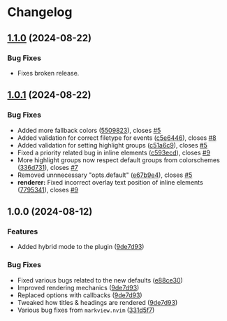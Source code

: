 # Changelog

## [1.1.0](https://github.com/OXY2DEV/helpview.nvim/compare/v1.0.1...v1.1.0) (2024-08-22)


### Bug Fixes

* Fixes broken release.

## [1.0.1](https://github.com/OXY2DEV/helpview.nvim/compare/v1.0.0...v1.0.1) (2024-08-22)


### Bug Fixes

* Added more fallback colors ([5509823](https://github.com/OXY2DEV/helpview.nvim/commit/55098234e989585d97d5c75d986358e58a4f72a7)), closes [#5](https://github.com/OXY2DEV/helpview.nvim/issues/5)
* Added validation for correct filetype for events ([c5e6446](https://github.com/OXY2DEV/helpview.nvim/commit/c5e6446135a2ef9790f543d21a2b4aff68b6a020)), closes [#8](https://github.com/OXY2DEV/helpview.nvim/issues/8)
* Added validation for setting highlight groups ([c51a6c9](https://github.com/OXY2DEV/helpview.nvim/commit/c51a6c9c861ce7b3f66138bff076af359e97e25e)), closes [#5](https://github.com/OXY2DEV/helpview.nvim/issues/5)
* Fixed a priority related bug in inline elements ([c593ecd](https://github.com/OXY2DEV/helpview.nvim/commit/c593ecd87f02be5e2414155e4c95e123d75333de)), closes [#9](https://github.com/OXY2DEV/helpview.nvim/issues/9)
* More highlight groups now respect default groups from colorschemes ([336d731](https://github.com/OXY2DEV/helpview.nvim/commit/336d7318add97f0f421dba3b1741055ec8d345ac)), closes [#7](https://github.com/OXY2DEV/helpview.nvim/issues/7)
* Removed unnnecessary "opts.default" ([e67b9e4](https://github.com/OXY2DEV/helpview.nvim/commit/e67b9e4930a6db069eea7b0f9af8366539df5c94)), closes [#5](https://github.com/OXY2DEV/helpview.nvim/issues/5)
* **renderer:** Fixed incorrect overlay text position of inline elements ([7795341](https://github.com/OXY2DEV/helpview.nvim/commit/77953412d13dc7d38a32042c66398a681100b3a1)), closes [#9](https://github.com/OXY2DEV/helpview.nvim/issues/9)

## 1.0.0 (2024-08-12)


### Features

* Added hybrid mode to the plugin ([9de7d93](https://github.com/OXY2DEV/helpview.nvim/commit/9de7d9370d32150ba6a77550c1a6c5c8cbee421b))


### Bug Fixes

* Fixed various bugs related to the new defaults ([e88ce30](https://github.com/OXY2DEV/helpview.nvim/commit/e88ce3061ad42725576da640922a2c84aef4a7ec))
* Improved rendering mechanics ([9de7d93](https://github.com/OXY2DEV/helpview.nvim/commit/9de7d9370d32150ba6a77550c1a6c5c8cbee421b))
* Replaced options with callbacks ([9de7d93](https://github.com/OXY2DEV/helpview.nvim/commit/9de7d9370d32150ba6a77550c1a6c5c8cbee421b))
* Tweaked how titles & headings are rendered ([9de7d93](https://github.com/OXY2DEV/helpview.nvim/commit/9de7d9370d32150ba6a77550c1a6c5c8cbee421b))
* Various bug fixes from `markview.nvim` ([331d5f7](https://github.com/OXY2DEV/helpview.nvim/commit/331d5f740ad6f3f36976b76b8be75c10b61afbed))
